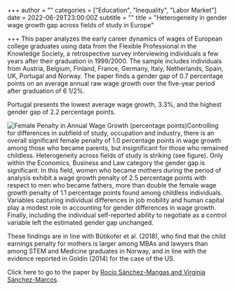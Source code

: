 +++
author = ""
categories = ["Education", "Inequality", "Labor Market"]
date = 2022-06-29T23:00:00Z
subtitle = ""
title = "Heterogeneity in gender wage growth gap across fields of study in Europe"

+++
This paper analyzes the early career dynamics of wages of European college graduates using data from the Flexible Professional in the Knowledge Society, a retrospective survey interviewing individuals a few years after their graduation in 1999/2000. The sample includes individuals from Austria, Belgium, Finland, France, Germany, Italy, Netherlands, Spain, UK, Portugal and Norway. The paper finds a gender gap of 0.7 percentage points on an average annual raw wage growth over the five-year period after graduation of 6 1/2%.

Portugal presents the lowest average wage growth, 3.3%, and the highest gender gap of 2.2 percentage points.

![](https://res.cloudinary.com/portuguese-economic-journal/image/upload/v1656621841/research_report/Screen_Shot_2022-06-30_at_9.43.14_PM_b6k6bt.png "Female Penalty in Annual Wage Growth (percentage points)")Controlling for differences in subfield of study, occupation and industry, there is an overall significant female penalty of 1.0 percentage points in wage growth among those who became parents, but insignificant for those who remained childless. Heterogeneity across fields of study is striking (see figure). Only within the Economics, Business and Law category the gender gap is significant. In this field, women who became mothers during the period of analysis exhibit a wage growth penalty of 2.5 percentage points with respect to men who became fathers, more than double the female wage growth penalty of 1.1 percentage points found among childless individuals. Variables capturing individual differences in job mobility and human capital play a modest role in accounting for gender differences in wage growth. Finally, including the individual self-reported ability to negotiate as a control variable left the estimated gender gap unchanged.

These findings are in line with Bütikofer et al. (2018), who find that the child earnings penalty for mothers is larger among MBAs and lawyers than among STEM and Medicine graduates in Norway, and in line with the evidence reported in Goldin (2014) for the case of the US.

Click here to go to the paper by [Rocío Sánchez-Mangas and Virginia Sánchez-Marcos](https://academic.oup.com/cesifo/article/67/3/251/6151198?rss=1).